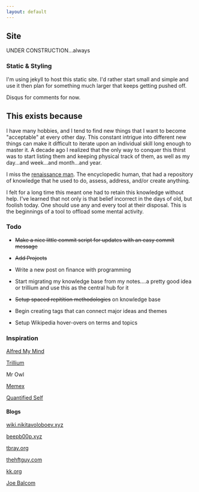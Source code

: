```yaml
---
layout: default
---
```


## Site 

UNDER CONSTRUCTION...always

### Static & Styling

I'm using jekyll to host this static site. I'd rather start small and simple and use it then plan for something much larger that keeps getting pushed off. 

Disqus for comments for now. 

## This exists because

I have many hobbies, and I tend to find new things that I want to become "acceptable" at every other day. This constant intrigue into different new things can make it difficult to iterate upon an individual skill long enough to master it. A decade ago I realized that the only way to conquer this thirst was to start listing them and keeping physical track of them, as well as my day...and week...and month...and year. 

I miss the [renaissance man](https://en.wikipedia.org/wiki/Renaissance_Man). The encyclopedic human, that had a repository of knowledge that he used to do, assess, address, and/or create anything. 

I felt for a long time this meant one had to retain this knowledge without help. I've learned that not only is that belief incorrect in the days of old, but foolish today. One should use any and every tool at their disposal. This is the beginnings of a tool to offload some mental activity. 

### Todo

- ~~Make a nice little commit script for updates with an easy commit message~~

- ~~Add Projects~~

- Write a new post on finance with programming 

- Start migrating my knowledge base from my notes....a pretty good idea or trillium and use this as the central hub for it 

- ~~Setup spaced repitition methodologies~~ on knowledge base 

- Begin creating tags that can connect major ideas and themes

- Setup Wikipedia hover-overs on terms and topics

### Inspiration

[Alfred My Mind](https://github.com/nikitavoloboev/alfred-my-mind)

[Trillium](https://github.com/zadam/trilium)

Mr Owl

[Memex](https://github.com/WorldBrain/memex)

[Quantified Self](https://quantifiedself.com/)

#### Blogs

[wiki.nikitavoloboev.xyz](https://wiki.nikitavoloboev.xyz/)

[beepb00p.xyz](https://beepb00p.xyz/site.html)

[tbray.org](https://www.tbray.org/ongoing/WhatItIs)

[thehftguy.com](https://thehftguy.com/)

[kk.org](https://kk.org)

[Joe Balcom](https://joebalcom.blog)

